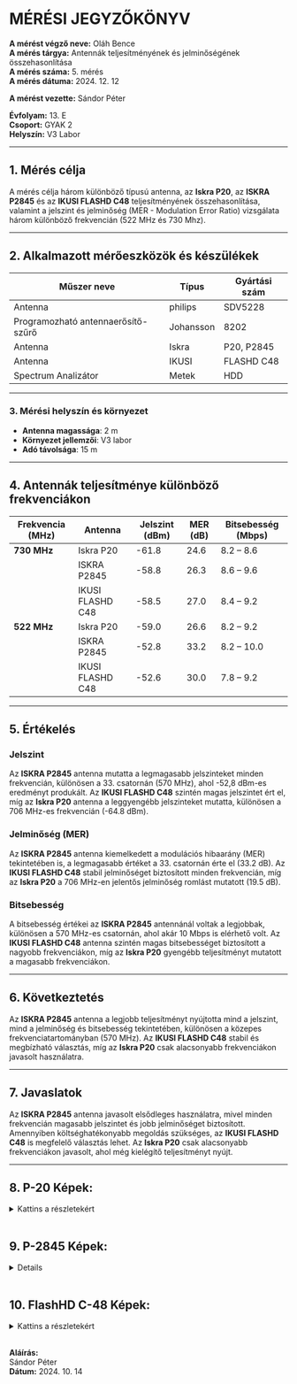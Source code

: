 # MÉRÉSI JEGYZŐKÖNYV

**A mérést végző neve:** Oláh Bence  
**A mérés tárgya:** Antennák teljesítményének és jelminőségének összehasonlítása  
**A mérés száma:** 5. mérés  
**A mérés dátuma:** 2024. 12. 12 

**A mérést vezette:** Sándor Péter  

**Évfolyam:** 13. E  
**Csoport:** GYAK 2  
**Helyszín:** V3 Labor  

---

## 1. Mérés célja  
A mérés célja három különböző típusú antenna, az **Iskra P20**, az **ISKRA P2845** és az **IKUSI FLASHD C48** teljesítményének összehasonlítása, valamint a jelszint és jelminőség (MER - Modulation Error Ratio) vizsgálata három különböző frekvencián (522 MHz és 730 Mhz).

---

## 2. Alkalmazott mérőeszközök és készülékek  

| Műszer neve                         | Típus       | Gyártási szám |
| ----------------------------------- | ----------- | ------------- |
|  Antenna                            |    philips  |    SDV5228    |
| Programozható antennaerősítő-szűrő  | Johansson   | 8202          |
| Antenna                             | Iskra       | P20, P2845    |
| Antenna                             | IKUSI       | FLASHD C48    |
| Spectrum Analizátor                 | Metek       | HDD           |

---

### 3. **Mérési helyszín és környezet**
- **Antenna magassága**: 2 m
- **Környezet jellemzői**: V3 labor
- **Adó távolsága**: 15 m

---

## 4. Antennák teljesítménye különböző frekvenciákon

| Frekvencia (MHz) | Antenna          | Jelszint (dBm) | MER (dB) | Bitsebesség (Mbps) |
| ---------------- | ---------------- | -------------- | -------- | ------------------ |
| **730 MHz**      | Iskra P20        | -61.8          | 24.6     | 8.2 – 8.6          |
|                  | ISKRA P2845      | -58.8          | 26.3     | 8.6 – 9.6          |
|                  | IKUSI FLASHD C48 | -58.5          | 27.0     | 8.4 – 9.2          |
| **522 MHz**      | Iskra P20        | -59.0          | 26.6     | 8.2 – 9.2          |
|                  | ISKRA P2845      | -52.8          | 33.2     | 8.2 – 10.0         |
|                  | IKUSI FLASHD C48 | -52.6          | 30.0     | 7.8 – 9.2          |


---

## 5. Értékelés

### Jelszint
Az **ISKRA P2845** antenna mutatta a legmagasabb jelszinteket minden frekvencián, különösen a 33. csatornán (570 MHz), ahol -52,8 dBm-es eredményt produkált. Az **IKUSI FLASHD C48** szintén magas jelszintet ért el, míg az **Iskra P20** antenna a leggyengébb jelszinteket mutatta, különösen a 706 MHz-es frekvencián (-64.8 dBm).

### Jelminőség (MER)
Az **ISKRA P2845** antenna kiemelkedett a modulációs hibaarány (MER) tekintetében is, a legmagasabb értéket a 33. csatornán érte el (33.2 dB). Az **IKUSI FLASHD C48** stabil jelminőséget biztosított minden frekvencián, míg az **Iskra P20** a 706 MHz-en jelentős jelminőség romlást mutatott (19.5 dB).

### Bitsebesség
A bitsebesség értékei az **ISKRA P2845** antennánál voltak a legjobbak, különösen a 570 MHz-es csatornán, ahol akár 10 Mbps is elérhető volt. Az **IKUSI FLASHD C48** antenna szintén magas bitsebességet biztosított a nagyobb frekvenciákon, míg az **Iskra P20** gyengébb teljesítményt mutatott a magasabb frekvenciákon.

---

## 6. Következtetés
Az **ISKRA P2845** antenna a legjobb teljesítményt nyújtotta mind a jelszint, mind a jelminőség és bitsebesség tekintetében, különösen a közepes frekvenciatartományban (570 MHz). Az **IKUSI FLASHD C48** stabil és megbízható választás, míg az **Iskra P20** csak alacsonyabb frekvenciákon javasolt használatra.

---

## 7. Javaslatok
Az **ISKRA P2845** antenna javasolt elsődleges használatra, mivel minden frekvencián magasabb jelszintet és jobb jelminőséget biztosított. Amennyiben költséghatékonyabb megoldás szükséges, az **IKUSI FLASHD C48** is megfelelő választás lehet. Az **Iskra P20** csak alacsonyabb frekvenciákon javasolt, ahol még kielégítő teljesítményt nyújt.

---

## 8. P-20 Képek:
<details>
    <summary>Kattins a részletekért</summary>

    **522Mhz Mért Képek:**
    <img src="(https://github.com/user-attachments/assets/df0295de-7f7b-4c67-be33-2e877e88db5e)">
    <img src="(https://github.com/user-attachments/assets/7d429f8c-11b8-42ec-80f2-f86730abd5b5)">
    <img src="(https://github.com/user-attachments/assets/c315dc73-6c86-4627-bcf6-dd85bcb6fd24)"/>
---

    **730MHz Mért Képek**
    <img src="(https://github.com/user-attachments/assets/5d7c7da6-d5f5-415b-8b83-e59abdfd36b9)"/>
    <img src="(https://github.com/user-attachments/assets/6d896358-fa15-47b1-a8df-8de4de9c54ce)"/>
    <img src="(https://github.com/user-attachments/assets/6e62e904-7b70-48ef-9227-5e136cfc17e1)"/>
---



</details>

<br>

## 9. P-2845 Képek:
<details>

    <summary>Kattins a részletekért</summary>

    **522hz Mért Képek:**
    <img src="(https://github.com/user-attachments/assets/dfbd6ec1-9e25-401a-948f-d25b23a16922)"/>
    <img src="(https://github.com/user-attachments/assets/0d0e9622-5886-4f60-904e-a5f44064663a)"/>
    <img src="(https://github.com/user-attachments/assets/996f4499-8d36-4a54-bdee-9da6fd9c04cc)"/>
---

    **730MHz Mért Képek**
    <img src="(https://github.com/user-attachments/assets/3ea60c29-6a45-4bf1-b790-51ddc13a0ba6)"/>
    <img src="(https://github.com/user-attachments/assets/6be9ad2c-c5d5-4865-8b95-9a9c1d2edd47)"/>
    <img src=(https://github.com/user-attachments/assets/503098c7-e5c0-469c-b546-024970b651e6)"/>
---

  

</details>

<br>

## 10. FlashHD C-48 Képek:
<details>
    <summary>Kattins a részletekért</summary>

    **522Mhz Mért Képek:**
    <img src="(https://github.com/user-attachments/assets/630ce8ba-0ba0-46dd-b1e1-122f6bc0378f)"/>
    <img src="(https://github.com/user-attachments/assets/ec6c2e9a-d360-4bc6-93ba-bdf6dc1d9c10)"/>
    <img src="(https://github.com/user-attachments/assets/7585990a-1748-4386-a1a1-9ec3f70a8143)"/>
---

    **730MHz Mért Képek**
    <img src="(https://github.com/user-attachments/assets/4166b43f-81e0-4d6b-b1fe-5bd997908b5f)"/>
    <img src="(https://github.com/user-attachments/assets/d79bb126-cd25-4281-8eca-348f7fa160de)"/>
    <img src="(https://github.com/user-attachments/assets/e9d47fca-6999-4124-99b4-2bab39554e1f)"/>
---


</details>


<br>




**Aláírás:**  
Sándor Péter  
**Dátum:** 2024. 10. 14
